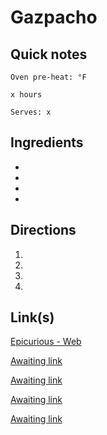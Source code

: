 # Gazpacho

## Quick notes 
```
Oven pre-heat: °F 

x hours

Serves: x
```

## Ingredients
+ 
+ 
+ 
+ 


## Directions
1. 


1. 


1. 


1. 


## Link(s)
[Epicurious - Web](https://www.epicurious.com/recipes/food/views/gazpacho-51121580)

[Awaiting link](url)

[Awaiting link](url)

[Awaiting link](url)

[Awaiting link](url)

